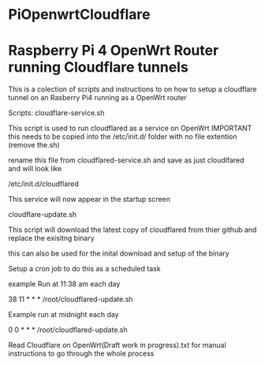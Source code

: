 # PiOpenwrtCloudflare
# Raspberry Pi 4 OpenWrt Router running Cloudflare tunnels

This is a colection of scripts and instructions to on how to setup a cloudflare tunnel on an Rasberry Pi4 running as a OpenWrt router

Scripts:
cloudflare-service.sh

  This script is used to run cloudflared as a service on OpenWrt
  IMPORTANT this needs to be copied into the /etc/init.d/ folder with no file extention (remove the.sh)
  
  rename this file from cloudflared-service.sh and save as just cloudlfared and will look like
  
  /etc/init.d/cloudflared
  
  This service will now appear in the startup screen

cloudflare-update.sh

  This script will download the latest copy of cloudflared from thier github and replace the exisitng binary
  
  this can also be used for the inital download and setup of the binary
 
 Setup a cron job to do this as a scheduled task
  
  example Run at 11:38 am each day

  38 11 * * * /root/cloudflared-update.sh
  
  Example run at midnight each day
  
  0 0 * * * /root/cloudflared-update.sh



Read Cloudflare on OpenWrt(Draft work in progress).txt for manual instructions to go through the whole process

